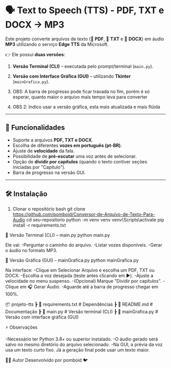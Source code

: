 # 🗣️ Text to Speech (TTS) - PDF, TXT e DOCX → MP3  

Este projeto converte arquivos de texto (📄 **PDF**, 📝 **TXT** e 📘 **DOCX**) em áudio **MP3** utilizando o serviço **Edge TTS** da Microsoft.  

👉 Ele possui **duas versões**:
1. **Versão Terminal (CLI)** – executada pelo prompt/terminal (`main.py`).  
2. **Versão com Interface Gráfica (GUI)** – utilizando **Tkinter** (`mainGrafica.py`).

3. OBS: A barra de progresso pode ficar travada no fim, porém é só esperar, quanto maior o arquivo mais tempo leva para converter
4. OBS 2: Indico usar a versão gráfica, esta mais atualizada e mais flúida

---

## 🚀 Funcionalidades
- Suporte a arquivos **PDF, TXT e DOCX**.  
- Escolha de diferentes **vozes em português (pt-BR)**.  
- Ajuste de **velocidade** da fala.  
- Possibilidade de **pré-escutar** uma voz antes de selecionar.  
- Opção de **dividir por capítulos** (quando o texto contiver seções iniciadas por "Capítulo").  
- Barra de progresso na versão GUI.  

---

## 🛠️ Instalação

1. Clonar o repositório
bash
git clone https://github.com/pomboid/Conversor-de-Arquivo-de-Texto-Para-Audio
cd seu-repositorio
python -m venv venv
venv\Scripts\activate
pip install -r requirements.txt

🔹 Versão Terminal (CLI) – main.py
python main.py 

Ele vai:
-Perguntar o caminho do arquivo.
-Listar vozes disponíveis.
-Gerar o áudio no formato MP3.

🔹 Versão Gráfica (GUI) – mainGrafica.py
python mainGrafica.py

Na interface:
-Clique em Selecionar Arquivo e escolha um PDF, TXT ou DOCX.
-Escolha a voz desejada (teste antes clicando em ▶️).
-Ajuste a velocidade no menu suspenso.
-(Opcional) Marque "Dividir por capítulos".
-Clique em 🎧 Gerar Áudio.
-Aguarde até a barra de progresso chegar em 100%.

📦 projeto-tts
 ┣ 📜 requirements.txt   # Dependências
 ┣ 📜 README.md          # Documentação
 ┣ 📜 main.py            # Versão terminal (CLI)
 ┣ 📜 mainGrafica.py     # Versão com interface gráfica (GUI)

⚡ Observações

-Necessário ter Python 3.8+ ou superior instalado.
-O áudio gerado será salvo no mesmo diretório do arquivo selecionado.
-Na GUI, a prévia da voz usa um texto curto fixo. Já a geração final pode usar um texto maior.

👨‍💻 Autor
Desenvolvido por pomboid 🐦
